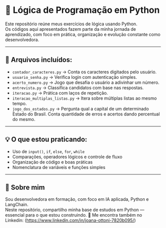 # 🧠 Lógica de Programação em Python

Este repositório reúne meus exercícios de lógica usando Python.  
Os códigos aqui apresentados fazem parte da minha jornada de aprendizado, com foco em prática, organização e evolução constante como desenvolvedora.

---

## 📂 Arquivos incluídos:

- `contador_caracteres.py` → Conta os caracteres digitados pelo usuário.
- `usuario_senha.py` → Verifica login com autenticação simples.
- `acerto_numero.py` → Jogo que desafia o usuário a adivinhar um número.
- `entrevista.py` → Classifica candidatos com base nas respostas.
- `iteracao.py` → Prática com laços de repetição.
- `iteracao_multiplas_listas.py` → Itera sobre múltiplas listas ao mesmo tempo.
- `jogo_dos_estados.py` → Pergunta qual a capital de um determinado Estado do Brasil. Conta quantidade de erros e acertos dando percentual do mesmo.


---

## 💡 O que estou praticando:
- Uso de `input()`, `if`, `else`, `for`, `while`
- Comparações, operadores lógicos e controle de fluxo
- Organização de código e boas práticas
- Nomenclatura de variáveis e funções simples

---

## 🧠 Sobre mim

Sou desenvolvedora em formação, com foco em IA aplicada, Python e LangChain.  
Neste repositório, compartilho minha base de estudos em Python — essencial para o que estou construindo.
📍 Me encontra também no Linkedin: (https://www.linkedin.com/in/joana-ottoni-7820b095/)

